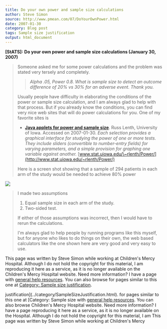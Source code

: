 ```yaml
---
title: Do your own power and sample size calculations
author: Steve Simon
source: http://www.pmean.com/07/DoYourOwnPower.html
date: 2007-01-30
category: Blog post
tags: Sample size justification
output: html_document
---
```

**[StATS]:** **Do your own power and sample size
calculations (January 30, 2007)**

> Someone asked me for some power calculations and the problem was
> stated very tersely and completely.
>
> > *Alpha .05, Power 0.8. What is sample size to detect an outcome
> > difference of 20% vs 30% for an adverse event. Thank you.*
>
> Usually people have difficulty in elaborating the conditions of the
> power or sample size calculation, and I am always glad to help with
> that process. But if you already know the conditions, you can find
> very nice web sites that will do power calculations for you. One of my
> favorite sites is
>
> -   **[Java applets for power and sample
>     size](http://www.stat.uiowa.edu/~rlenth/Power/)**. Russ Lenth,
>     University of Iowa. Accessed on 2007-01-30. *Each selection
>     provides a graphical interface for studying the power of one or
>     more tests. They include sliders (convertible to number-entry
>     fields) for varying parameters, and a simple provision for
>     graphing one variable against another.*
>     [www.stat.uiowa.edu/\~rlenth/Power/](http://www.stat.uiowa.edu/~rlenth/Power/)
>
> Here is a screen shot showing that a sample of 294 patients in each
> arm of the study would be needed to achieve 80% power
>
![](../../../web/images/07/DoYourOwnPower01.gif)
>
> I made two assumptions
>
> 1.  Equal sample size in each arm of the study.
> 2.  Two-sided test.
>
> If either of those assumptions was incorrect, then I would have to
> rerun the calculations.
>
> I\'m always glad to help people by running programs like this myself,
> but for anyone who likes to do things on their own, the web based
> calculators like the one shown here are very good and very easy to
> use.

This page was written by Steve Simon while working at Children\'s Mercy
Hospital. Although I do not hold the copyright for this material, I am
reproducing it here as a service, as it is no longer available on the
Children\'s Mercy Hospital website. Need more information? I have a page
with [general help resources](../GeneralHelp.html). You can also browse
for pages similar to this one at [Category: Sample size
justification](../category/SampleSizeJustification.html).
<!---More--->
justification](../category/SampleSizeJustification.html).
for pages similar to this one at [Category: Sample size
with [general help resources](../GeneralHelp.html). You can also browse
Children\'s Mercy Hospital website. Need more information? I have a page
reproducing it here as a service, as it is no longer available on the
Hospital. Although I do not hold the copyright for this material, I am
This page was written by Steve Simon while working at Children\'s Mercy

<!---Do not use
**[StATS]:** **Do your own power and sample size
This page was written by Steve Simon while working at Children\'s Mercy
Hospital. Although I do not hold the copyright for this material, I am
reproducing it here as a service, as it is no longer available on the
Children\'s Mercy Hospital website. Need more information? I have a page
with [general help resources](../GeneralHelp.html). You can also browse
for pages similar to this one at [Category: Sample size
justification](../category/SampleSizeJustification.html).
--->


